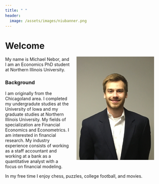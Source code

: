 ```yaml
---
title: " "
header:
  image: /assets/images/niubanner.png
---
```


# Welcome​

<img src="https://github.com/MichaelNebor/Michael-Nebor-Profile/blob/master/assets/images/Nebor_Michael_ProfilePicture.jpg?raw=true" width="50%" hspace="20" align="right">

My name is Michael Nebor, and I am an Economics PhD student at Northern Illinois University.

### Background

I am originally from the Chicagoland area. I completed my undergradute studies at the University of Iowa and my graduate studies at Northern Illinois University. 
My fields of specialization are Financial Economics and Econometrics. I am interested in financial research. My industry experience consists of working as a staff accountant and working at a bank as a quantitative analyst with a focus on financial modeling. 

In my free time I enjoy chess, puzzles, college football, and movies. 
